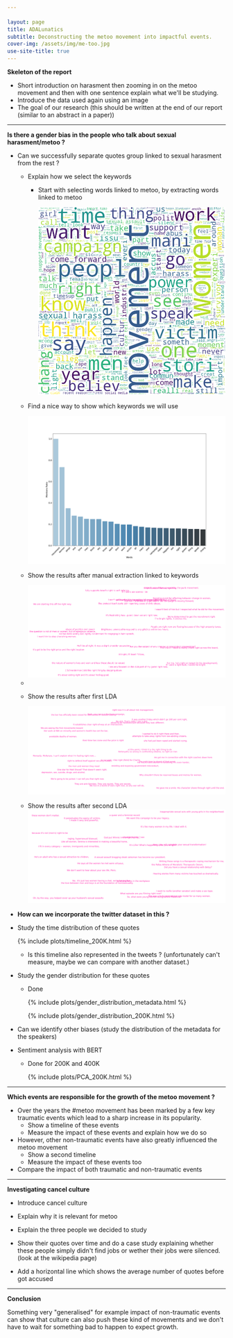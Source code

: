 ```yaml
---

layout: page
title: ADALunatics
subtitle: Deconstructing the metoo movement into impactful events. 
cover-img: /assets/img/me-too.jpg
use-site-title: true
---
```


**Skeleton of the report**

- Short introduction on harasment then zooming in on the metoo movement and then with one sentence explain what we'll be studying.
- Introduce the data used again using an image
- The goal of our research (this should be written at the end of our report (similar to an abstract in a paper))

------------

**Is there a gender bias in the people who talk about sexual harasment/metoo ?**

- Can we successfully separate quotes group linked to sexual harasment from the rest ?

  - Explain how we select the keywords

    - Start with selecting words linked to metoo, by extracting words linked to metoo

      <img src="assets/plots/Chapter_1/Wordcloud.png" class="center"/>

  - Find a nice way to show which keywords we will use

    <img src="assets/plots/Chapter_1/Keywords.png" class="center"/>

    

  - Show the results after manual extraction linked to keywords

    <img src="assets/plots/Chapter_1/Sentence_cloud_1_shorter_copy.png" class="center"/>

    

  - 

  - Show the results after first LDA

    <img src="assets/plots/Chapter_1/Sentence_cloud_2.png" class="center"/>

  - Show the results after second LDA<img src="assets/plots/Chapter_1/good_cloud_9.png" class="center"/>

    

- **How can we incorporate the twitter dataset in this ?**

  

  

- Study the time distribution of these quotes

  

  {% include plots/timeline_200K.html %}

  

  - Is this timeline also represented in the tweets ? (unfortunately can't measure, maybe we can compare with another dataset.)

  

- Study the gender distribution for these quotes

  - Done

    {% include plots/gender_distribution_metadata.html %}

    {% include plots/gender_distribution_200K.html %}

- Can we identify other biases (study the distribution of the metadata for the speakers)

  

  

- Sentiment analysis with BERT

  - Done for 200K and 400K

    {% include plots/PCA_200K.html %}

    

---------

**Which events are responsible for the growth of the metoo movement ?**

- Over the years the #metoo movement has been marked by a few key traumatic events which lead to a sharp increase in its popularity. 
  - Show a timeline of these events 
  - Measure the impact of these events and explain how we do so
- However, other non-traumatic events have also greatly influenced the metoo movement
  - Show a second timeline
  - Measure the impact of these events too
- Compare the impact of both traumatic and non-traumatic events



-------



**Investigating cancel culture**

- Introduce cancel culture

  

- Explain why it is relevant for metoo

  

- Explain the three people we decided to study

  

- Show their quotes over time and do a case study explaining whether these people simply didn't find jobs or wether their jobs were silenced. (look at the wikipedia page)

  

- Add a horizontal line which shows the average number of quotes before got accused

  

----------

**Conclusion**

Something very "generalised" for example impact of non-traumatic events can show that culture can also push these kind of movements and we don't have to wait for something bad to happen to expect growth. 
